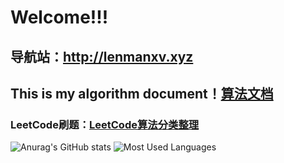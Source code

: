 
<!--
**kakapreter/kakapreter** is a ✨ _special_ ✨ repository because its `README.md` (this file) appears on your GitHub profile.

Here are some ideas to get you started:

- 🔭 I’m currently working on ...
- 🌱 I’m currently learning ...
- 👯 I’m looking to collaborate on ...
- 🤔 I’m looking for help with ...
- 💬 Ask me about ...
- 📫 How to reach me: ...
- 😄 Pronouns: ...
- ⚡ Fun fact: ...
-->
# Welcome!!!

## 导航站：<a href="http://lenmanxv.xyz" target="_blank">http://lenmanxv.xyz</a>
<!--
## 博客站：<a href="http://lenmanxv.top" target="_blank">http://lenmanxv.top</a>
-->
## This is my algorithm document！<a href="https://kakapreter.gitbook.io/structure/data_structure/introduction" target="_blank">算法文档</a>
### LeetCode刷题：<a href="http://lenmanxv.xyz/projs/pro01/leetcode.html" target="_blank">LeetCode算法分类整理</a>

![Anurag's GitHub stats](https://github-readme-stats.vercel.app/api?username=kakapreter&hide=prs&line_height=24px&theme=graywhite&text_bold=false)
![Most Used Languages](https://github-readme-stats.vercel.app/api/top-langs/?username=kakapreter&theme=graywhite&layout=compact)
